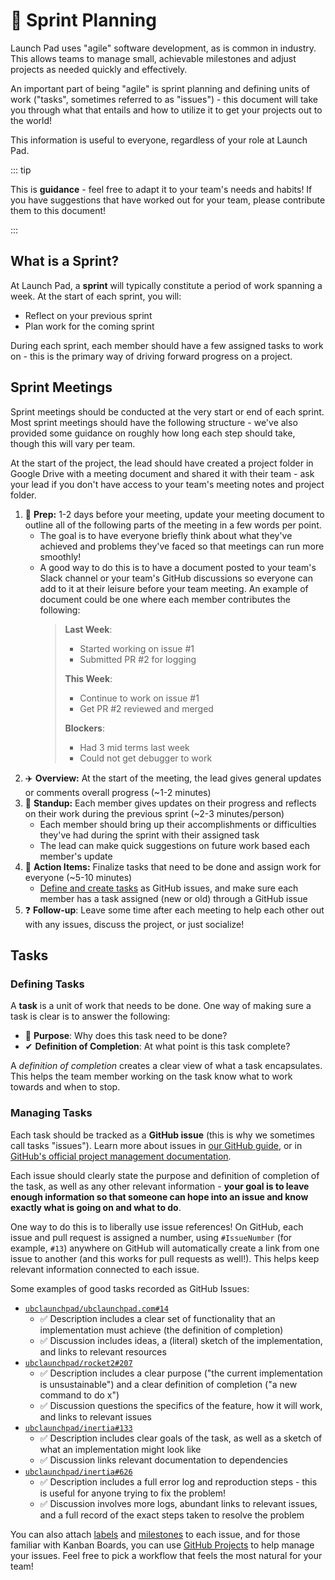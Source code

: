
# 🏃 Sprint Planning <Badge type="tip" text="updated"/>

Launch Pad uses "agile" software development, as is common in industry. This allows teams to manage small, achievable milestones and adjust projects as needed quickly and effectively.

An important part of being "agile" is sprint planning and defining units of work ("tasks", sometimes referred to as "issues") - this document will take you through what that entails and how to utilize it to get your projects out to the world!

This information is useful to everyone, regardless of your role at Launch Pad.

::: tip

This is **guidance** - feel free to adapt it to your team's needs and habits! If you have suggestions that have worked out for your team, please contribute them to this document!

:::

## What is a Sprint?

At Launch Pad, a **sprint** will typically constitute a period of work spanning a week. At the start of each sprint, you will:

* Reflect on your previous sprint
* Plan work for the coming sprint

During each sprint, each member should have a few assigned tasks to work on - this is the primary way of driving forward progress on a project.

## Sprint Meetings

Sprint meetings should be conducted at the very start or end of each sprint. Most sprint meetings should have the following structure - we've also provided some guidance on roughly how long each step should take, though this will vary per team.

At the start of the project, the lead should have created a project folder in Google Drive with a meeting document and shared it with their team - ask your lead if you don't have access to your team's meeting notes and project folder.

1. 📝 **Prep:** 1-2 days before your meeting, update your meeting document to outline all of the following parts of the meeting in a few words per point.
   * The goal is to have everyone briefly think about what they've achieved and problems they've faced so that meetings can run more smoothly!
   * A good way to do this is to have a document posted to your team's Slack channel or your team's GitHub discussions so everyone can add to it at their leisure before your team meeting. An example of document could be one where each member contributes the following:
      > **Last Week**:
      > * Started working on issue #1
      > * Submitted PR #2 for logging
      >
      > **This Week**:
      > * Continue to work on issue #1
      > * Get PR #2 reviewed and merged
      >
      > **Blockers**:
      > * Had 3 mid terms last week
      > * Could not get debugger to work
2. ✈️ **Overview:** At the start of the meeting, the lead gives general updates or comments overall progress (~1-2 minutes)
3. 👋 **Standup:** Each member gives updates on their progress and reflects on their work during the previous sprint (~2-3 minutes/person)
    * Each member should bring up their accomplishments or difficulties they've had during the sprint with their assigned task
    * The lead can make quick suggestions on future work based each member's update
4. 🚀 **Action Items:** Finalize tasks that need to be done and assign work for everyone (~5-10 minutes)
    * [Define and create tasks](#tasks) as GitHub issues, and make sure each member has a task assigned (new or old) through a GitHub issue
5. ❓ **Follow-up**: Leave some time after each meeting to help each other out with any issues, discuss the project, or just socialize!

## Tasks

### Defining Tasks

A **task** is a unit of work that needs to be done. One way of making sure a task is clear is to answer the following:

* 💪 **Purpose**: Why does this task need to be done?
* ✔ **Definition of Completion**: At what point is this task complete?

A *definition of completion* creates a clear view of what a task encapsulates. This helps the team member working on the task know what to work towards and when to stop.

### Managing Tasks

Each task should be tracked as a **GitHub issue** (this is why we sometimes call tasks "issues"). Learn more about issues in [our GitHub guide](/handbook/tools/github.md#issues), or in [GitHub's official project management documentation](https://github.com/features/project-management/).

Each issue should clearly state the purpose and definition of completion of the task, as well as any other relevant information - **your goal is to leave enough information so that someone can hope into an issue and know exactly what is going on and what to do**.

One way to do this is to liberally use issue references! On GitHub, each issue and pull request is assigned a number, using `#IssueNumber` (for example, `#13`) anywhere on GitHub will automatically create a link from one issue to another (and this works for pull requests as well!). This helps keep relevant information connected to each issue.

Some examples of good tasks recorded as GitHub Issues:

* [`ubclaunchpad/ubclaunchpad.com#14`](https://github.com/ubclaunchpad/ubclaunchpad.com/issues/14)
  * ✅ Description includes a clear set of functionality that an implementation must achieve (the definition of completion)
  * ✅ Discussion includes ideas, a (literal) sketch of the implementation, and links to relevant resources
* [`ubclaunchpad/rocket2#207`](https://github.com/ubclaunchpad/rocket2/issues/207)
  * ✅ Description includes a clear purpose ("the current implementation is unsustainable") and a clear definition of completion ("a new command to do x")
  * ✅ Discussion questions the specifics of the feature, how it will work, and links to relevant issues
* [`ubclaunchpad/inertia#133`](https://github.com/ubclaunchpad/inertia/issues/133)
  * ✅ Description includes clear goals of the task, as well as a sketch of what an implementation might look like
  * ✅ Discussion links relevant documentation to dependencies
* [`ubclaunchpad/inertia#626`](https://github.com/ubclaunchpad/inertia/issues/626)
  * ✅ Description includes a full error log and reproduction steps - this is useful for anyone trying to fix the problem!
  * ✅ Discussion involves more logs, abundant links to relevant issues, and a full record of the exact steps taken to resolve the problem

You can also attach [labels](https://help.github.com/en/github/managing-your-work-on-github/applying-labels-to-issues-and-pull-requests) and [milestones](https://help.github.com/en/github/managing-your-work-on-github/viewing-your-milestones-progress) to each issue, and for those familiar with Kanban Boards, you can use [GitHub Projects](https://help.github.com/en/github/managing-your-work-on-github/about-project-boards) to help manage your issues. Feel free to pick a workflow that feels the most natural for your team!
